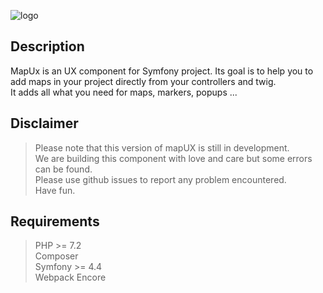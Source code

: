 ![logo](http://frvaillant.com/mapux/logo_mapux_v2.svg)

## Description

MapUx is an UX component for Symfony project. Its goal is to help you to add maps in your project directly from your controllers and twig.  
It adds all what you need for maps, markers, popups ...

## Disclaimer

> Please note that this version of mapUX is still in development.  
> We are building this component with love and care but some errors can be found.  
> Please use github issues to report any problem encountered.  
> Have fun.

## Requirements

> PHP >= 7.2  
> Composer  
> Symfony >= 4.4  
> Webpack Encore
